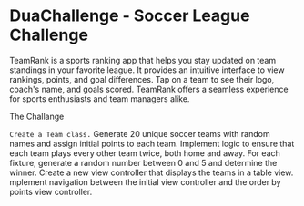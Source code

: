 # DuaChallenge - Soccer League Challenge 

TeamRank is a sports ranking app that helps you stay updated on team standings in your favorite league. It provides an intuitive interface to view rankings, points, and goal differences. 
Tap on a team to see their logo, coach's name, and goals scored. TeamRank offers a seamless experience for sports enthusiasts and team managers alike.


The Challange 

```Create a Team class.```
Generate 20 unique soccer teams with random names and assign initial points to each team.
Implement logic to ensure that each team plays every other team twice, both home and away.
For each fixture, generate a random number between 0 and 5 and determine the winner.
Create a new view controller that displays the teams in a table view.
mplement navigation between the initial view controller and the order by points view controller.
